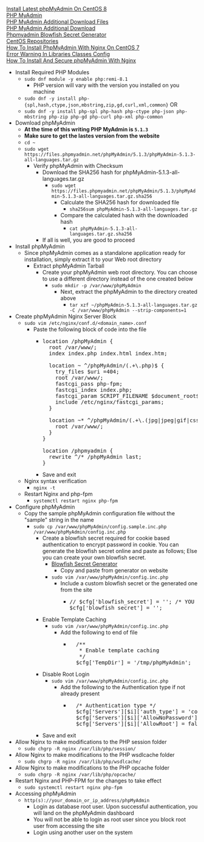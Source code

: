 [Install Latest phpMyAdmin On CentOS 8](https://kifarunix.com/install-latest-phpmyadmin-on-centos-8/)<br />
[PHP MyAdmin](https://www.phpmyadmin.net/)<br />
[PHP MyAdmin Additional Download Files](https://www.phpmyadmin.net/files/)<br />
[PHP MyAdmin Additional Download](https://www.phpmyadmin.net/downloads/)<br />
[Phpmyadmin Blowfish Secret Generator](https://phpsolved.com/phpmyadmin-blowfish-secret-generator/])<br />
[CentOS Repositories](https://centos.pkgs.org/)<br />
[How To Install PhpMyAdmin With Nginx On CentOS 7](https://linuxize.com/post/how-to-install-phpmyadmin-with-nginx-on-centos-7/)<br />
[Error Warning In Libraries Classes Config](https://stackoverflow.com/questions/65641099/phpmyadmin-5-1-0-rc1-5-0-4-error-warning-in-libraries-classes-config-php12)<br />
[How To Install And Secure phpMyAdmin With Nginx](https://www.digitalocean.com/community/tutorials/how-to-install-and-secure-phpmyadmin-with-nginx-on-an-ubuntu-20-04-server)

* Install Required PHP Modules
  * `sudo dnf module -y enable php:remi-8.1`
    * PHP version will vary with the version you installed on you machine
  * `sudo dnf -y install php-{spl,hash,ctype,json,mbstring,zip,gd,curl,xml,common}` OR
  * `sudo dnf -y install php-spl php-hash php-ctype php-json php-mbstring php-zip php-gd php-curl php-xml php-common`
* Download phpMyAdmin
  * **At the time of this writing PHP MyAdmin is `5.1.3`**
  * **Make sure to get the lastes version from the website**
  * `cd ~`
  * `sudo wget https://files.phpmyadmin.net/phpMyAdmin/5.1.3/phpMyAdmin-5.1.3-all-languages.tar.gz`
    * Verify phpMyAdmin with Checksum
      * Download the SHA256 hash for phpMyAdmin-5.1.3-all-languages.tar.gz
        * `sudo wget https://files.phpmyadmin.net/phpMyAdmin/5.1.3/phpMyAdmin-5.1.3-all-languages.tar.gz.sha256`
          * Calculate the SHA256 hash for downloaded file
            * `sha256sum phpMyAdmin-5.1.3-all-languages.tar.gz`
          * Compare the calculated hash with the downloaded hash
            * `cat phpMyAdmin-5.1.3-all-languages.tar.gz.sha256`
      * If all is well, you are good to proceed
* Install phpMyAdmin
  * Since phpMyAdmin comes as a standalone application ready for installation, simply extract it to your Web root directory
    * Extract phpMyAdmin Tarball
      * Create your phpMyAdmin web root directory. You can choose to use a different directory instead of the one created below
        * `sudo mkdir -p /var/www/phpMyAdmin`
          * Next, extract the phpMyAdmin to the directory created above
            * `tar xzf ~/phpMyAdmin-5.1.3-all-languages.tar.gz -C /var/www/phpMyAdmin --strip-components=1`
* Create phpMyAdmin Nginx Server Block
  * `sudo vim /etc/nginx/conf.d/<domain_name>.conf`
    * Paste the following block of code into the file
      * <pre>
        location /phpMyAdmin {
          root /var/www/;
          index index.php index.html index.htm;

          location ~ ^/phpMyAdmin/(.+\.php)$ {
            try_files $uri =404;
            root /var/www/;
            fastcgi_pass php-fpm;
            fastcgi_index index.php;
            fastcgi_param SCRIPT_FILENAME $document_root$fastcgi_script_name;
            include /etc/nginx/fastcgi_params;
          }

          location ~* ^/phpMyAdmin/(.+\.(jpg|jpeg|gif|css|png|js|ico|html|xml|txt))$ {
            root /var/www/;
          }
        }

        location /phpmyadmin {
          rewrite ^/* /phpMyAdmin last;
        }
        </pre>
      * Save and exit
  * Nginx syntax verification
    * `nginx -t`
  * Restart Nginx and php-fpm
    * `systemctl restart nginx php-fpm`
* Configure phpMyAdmin
  * Copy the sample phpMyAdmin configuration file without the "sample" string in the name
    * `sudo cp /var/www/phpMyAdmin/config.sample.inc.php /var/www/phpMyAdmin/config.inc.php`
      * Create a blowfish secret required for cookie based authentication to encrypt password in cookie. You can generate the blowfish secret online and paste as follows; Else you can create your own blowfish secret.
        * [Blowfish Secret Generator](https://phpsolved.com/phpmyadmin-blowfish-secret-generator/)
          * Copy and paste from generator on website
        * `sudo vim /var/www/phpMyAdmin/config.inc.php`
          * Include a custom blowfish secret or the generated one from the site
            * <pre>
              // $cfg['blowfish_secret'] = ''; /* YOU MUST FILL IN THIS FOR COOKIE AUTH! */
              $cfg['blowfish_secret'] = '<blowfish_secret_code_goes_here>';
              </pre>
      * Enable Template Caching
        * `sudo vim /var/www/phpMyAdmin/config.inc.php`
          * Add the following to end of file
            * <pre>
                /**
                 * Enable template caching
                 */
                $cfg['TempDir'] = '/tmp/phpMyAdmin';
              </pre>
      * Disable Root Login
        * `sudo vim /var/www/phpMyAdmin/config.inc.php`
          * Add the following to the Authentication type if not already present
            * <pre>
                /* Authentication type */
                $cfg['Servers'][$i]['auth_type'] = 'cookie';
                $cfg['Servers'][$i]['AllowNoPassword'] = false;
                $cfg['Servers'][$i]['AllowRoot'] = false;
              </pre>
      * Save and exit
* Allow Nginx to make modifications to the PHP session folder
  * `sudo chgrp -R nginx /var/lib/php/session/`
* Allow Nginx to make modifications to the PHP wsdlcache folder
  * `sudo chgrp -R nginx /var/lib/php/wsdlcache/`
* Allow Nginx to make modifications to the PHP opcache folder
  * `sudo chgrp -R nginx /var/lib/php/opcache/`
* Restart Nginx and PHP-FPM for the changes to take effect
  * `sudo systemctl restart nginx php-fpm`
* Accessing phpMyAdmin
  * `http(s)://your_domain_or_ip_address/phpMyAdmin`
    * Login as database root user. Upon successful authentication, you will land on the phpMyAdmin dashboard
    * You will not be able to login as root user since you block root user from accessing the site
    * Login using another user on the system
